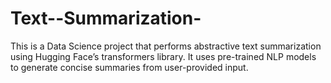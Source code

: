 # Text--Summarization-
This is a Data Science project that performs abstractive text summarization using Hugging Face’s transformers library. It uses pre-trained NLP models to generate concise summaries from user-provided input.
